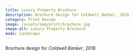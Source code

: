 ```yaml
---
title: Luxury Property Brochure
description: Brochure design for Coldwell Banker, 2018
category: Print Design
image: /assets/img/print/brochure.jpg
image-alt: Luxury Property Brochure
mode: landscape
---
```


Brochure design for *Coldwell Banker*, 2018
